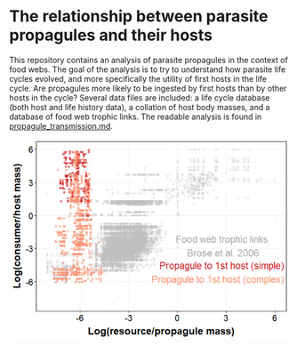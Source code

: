 # The relationship between parasite propagules and their hosts

This repository contains an analysis of parasite propagules in the context of food webs. The goal of the analysis is to try to understand how parasite life cycles evolved, and more specifically the utility of first hosts in the life cycle. Are propagules more likely to be ingested by first hosts than by other hosts in the cycle? Several data files are included: a life cycle database (both host and life history data), a collation of host body masses, and a database of food web trophic links. The readable analysis is found in [propagule_transmission.md](propagule_transmission.md).

![](propagule_transmission_files/figure-markdown_github-ascii_identifiers/unnamed-chunk-14-1.png)